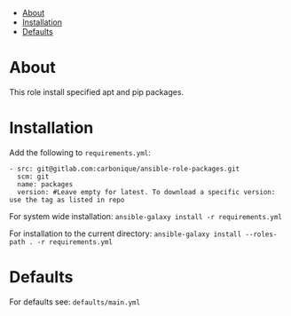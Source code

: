 - [About](#about)
- [Installation](#installation)
- [Defaults](#defaults)

# About

This role install specified apt and pip packages.

# Installation

Add the following to `requirements.yml`:

```
- src: git@gitlab.com:carbonique/ansible-role-packages.git
  scm: git
  name: packages
  version: #Leave empty for latest. To download a specific version: use the tag as listed in repo
```

For system wide installation:
`ansible-galaxy install -r requirements.yml`

For installation to the current directory:
`ansible-galaxy install --roles-path . -r requirements.yml`

# Defaults

For defaults see: `defaults/main.yml`


